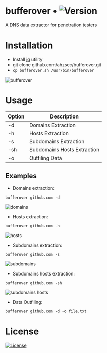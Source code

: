 # bufferover • ![Version](https://img.shields.io/badge/version-1.1-blue)
A DNS data extractor for penetration testers

# Installation
- Install [jq](https://github.com/stedolan/jq) utility
- git clone github.com/ahzsec/bufferover.git
- `cp bufferover.sh /usr/bin/bufferover`

![bufferover](https://g.top4top.io/p_1868o1map1.png)

# Usage
Option        | Description
------------- |-------------
-d            | Domains Extraction
-h            | Hosts Extraction
-s            | Subdomains Extraction
-sh           | Subdomains Hosts Extraction
-o            | Outfiling Data

## Examples

- Domains extraction:
```
bufferover github.com -d
```
![domains](https://b.top4top.io/p_17147f0nf1.png)

- Hosts extraction:
```
bufferover github.com -h
```
![hosts](https://c.top4top.io/p_1714tqomq2.png)

- Subdomains extraction:
```
bufferover github.com -s
```
![subdomains](https://d.top4top.io/p_17141rakv3.png)

- Subdomains hosts extraction:
```
bufferover github.com -sh
```
![subdomains hosts](https://e.top4top.io/p_1714w8n724.png)

- Data Outfiling:
```
bufferover github.com -d -o file.txt
```

# License
[![License](https://img.shields.io/badge/License-MIT-blue)](https://github.com/ahzsec/bufferover/blob/main/LICENSE.md)